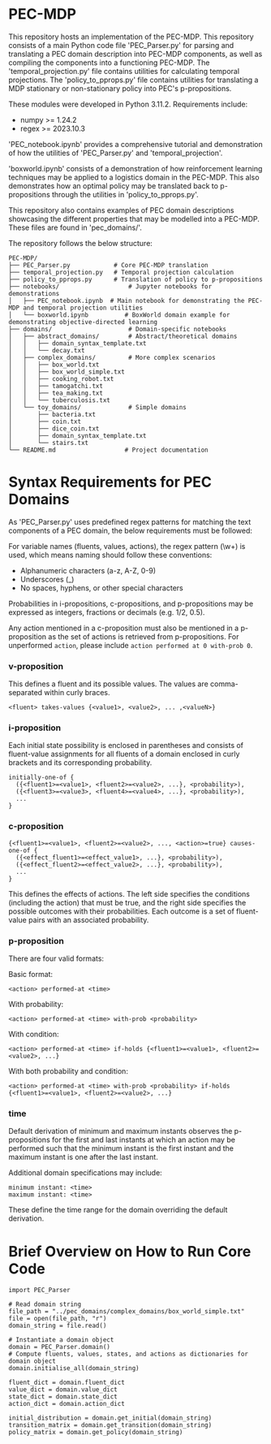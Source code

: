 # PEC-MDP

This repository hosts an implementation of the PEC-MDP. This repository consists of a main Python code file 'PEC_Parser.py' for parsing and translating a PEC domain description into PEC-MDP components, as well as compiling the components into a functioning PEC-MDP. The 'temporal_projection.py' file contains utilities for calculating temporal projections. The 'policy_to_pprops.py' file contains utilities for translating a MDP stationary or non-stationary policy into PEC's p-propositions.

These modules were developed in Python 3.11.2. Requirements include:

* numpy >= 1.24.2
* regex >= 2023.10.3

'PEC_notebook.ipynb' provides a comprehensive tutorial and demonstration of how the utilities of 'PEC_Parser.py' and 'temporal_projection'.

'boxworld.ipynb' consists of a demonstration of how reinforcement learning techniques may be applied to a logistics domain in the PEC-MDP. This also demonstrates how an optimal policy may be translated back to p-propositions through the utilities in 'policy_to_pprops.py'.

This repository also contains examples of PEC domain descriptions showcasing the different properties that may be modelled into a PEC-MDP. These files are found in 'pec_domains/'.

The repository follows the below structure:

```
PEC-MDP/
├── PEC_Parser.py            # Core PEC-MDP translation
├── temporal_projection.py   # Temporal projection calculation
├── policy_to_pprops.py      # Translation of policy to p-propositions
├── notebooks/                   # Jupyter notebooks for demonstrations
│   ├── PEC_notebook.ipynb  # Main notebook for demonstrating the PEC-MDP and temporal projection utilities
│   └── boxworld.ipynb          # BoxWorld domain example for demonstrating objective-directed learning
├── domains/                     # Domain-specific notebooks
│   ├── abstract_domains/        # Abstract/theoretical domains
│   │   ├── domain_syntax_template.txt
│   │   └── decay.txt
│   ├── complex_domains/         # More complex scenarios
│   │   ├── box_world.txt
│   │   ├── box_world_simple.txt
│   │   ├── cooking_robot.txt
│   │   ├── tamogatchi.txt
│   │   ├── tea_making.txt
│   │   └── tuberculosis.txt
│   └── toy_domains/             # Simple domains
│       ├── bacteria.txt
│       ├── coin.txt
│       ├── dice_coin.txt
│       ├── domain_syntax_template.txt
│       └── stairs.txt
└── README.md                   # Project documentation
```



# Syntax Requirements for PEC Domains

As 'PEC_Parser.py' uses predefined regex patterns for matching the text components of a PEC domain, the below requirements must be followed:

For variable names (fluents, values, actions), the regex pattern (\w+) is used, which means naming should follow these conventions:

* Alphanumeric characters (a-z, A-Z, 0-9)
* Underscores (_)
* No spaces, hyphens, or other special characters

Probabilities in i-propositions, c-propositions, and p-propositions may be expressed as integers, fractions or decimals (e.g. 1/2, 0.5).

Any action mentioned in a c-proposition must also be mentioned in a p-proposition as the set of actions is retrieved from p-propositions. For unperformed `action`, please include `action performed at 0 with-prob 0`.

### v-proposition

This defines a fluent and its possible values. The values are comma-separated within curly braces.
```
<fluent> takes-values {<value1>, <value2>, ... ,<valueN>}
```
### i-proposition

Each initial state possibility is enclosed in parentheses and consists of fluent-value assignments for all fluents of a domain enclosed in curly brackets and its corresponding probability.

```
initially-one-of {
  ({<fluent1>=<value1>, <fluent2>=<value2>, ...}, <probability>),
  ({<fluent3>=<value3>, <fluent4>=<value4>, ...}, <probability>),
  ...
}
```
### c-proposition
```
{<fluent1>=<value1>, <fluent2>=<value2>, ..., <action>=true} causes-one-of {
  ({<effect_fluent1>=<effect_value1>, ...}, <probability>),
  ({<effect_fluent2>=<effect_value2>, ...}, <probability>),
  ...
}
```
This defines the effects of actions. The left side specifies the conditions (including the action) that must be true, and the right side specifies the possible outcomes with their probabilities. Each outcome is a set of fluent-value pairs with an associated probability.

### p-proposition

There are four valid formats:

Basic format:

`<action> performed-at <time>`

With probability:

`<action> performed-at <time> with-prob <probability>`

With condition:

`<action> performed-at <time> if-holds {<fluent1>=<value1>, <fluent2>=<value2>, ...}`

With both probability and condition:

`<action> performed-at <time> with-prob <probability> if-holds {<fluent1>=<value1>, <fluent2>=<value2>, ...}`

### time

Default derivation of minimum and maximum instants observes the p-propositions for the first and last instants at which an action may be performed such that the minimum instant is the first instant and the maximum instant is one after the last instant. 

Additional domain specifications may include:
```
minimum instant: <time>
maximum instant: <time>
```
These define the time range for the domain overriding the default derivation.

# Brief Overview on How to Run Core Code

```
import PEC_Parser

# Read domain string
file_path = "../pec_domains/complex_domains/box_world_simple.txt"
file = open(file_path, "r")
domain_string = file.read()

# Instantiate a domain object
domain = PEC_Parser.domain()
# Compute fluents, values, states, and actions as dictionaries for domain object
domain.initialise_all(domain_string)

fluent_dict = domain.fluent_dict
value_dict = domain.value_dict
state_dict = domain.state_dict
action_dict = domain.action_dict

initial_distribution = domain.get_initial(domain_string)
transition_matrix = domain.get_transition(domain_string)
policy_matrix = domain.get_policy(domain_string)
```